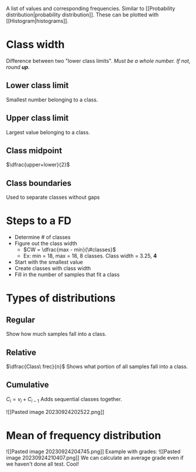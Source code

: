 A list of values and corresponding frequencies. Similar to [[Probability distribution|probability distribution]].
These can be plotted with [[Histogram|histograms]].
# Class width
Difference between two "lower class limits". *Must be a whole number. If not, round **up***.
## Lower class limit
Smallest number belonging to a class.
## Upper class limit
Largest value belonging to a class.
## Class midpoint
$\dfrac{upper+lower}{2}$
## Class boundaries
Used to separate classes without gaps
# Steps to a FD
- Determine # of classes
- Figure out the class width
	- $CW = \dfrac{max - min}{\#classes}$
	- Ex: min = 18, max = 18, 8 classes. Class width = 3.25, **4**
- Start with the smallest value
- Create classes with class width
- Fill in the number of samples that fit a class
# Types of distributions
## Regular
Show how much samples fall into a class.
## Relative
$\dfrac{Class\ frec}{n}$
Shows what portion of all samples fall into a class.
## Cumulative
$C_{i} = v_{i} + C_{i-1}$
Adds sequential classes together.

![[Pasted image 20230924202522.png]]
# Mean of frequency distribution
![[Pasted image 20230924204745.png]]
Example with grades:
![[Pasted image 20230924210407.png]]
We can calculate an average grade even if we haven't done all test. Cool!
